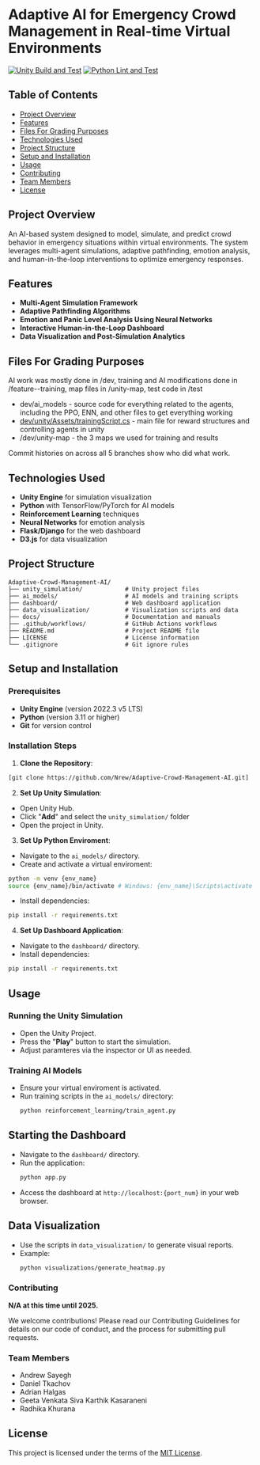 # Adaptive AI for Emergency Crowd Management in Real-time Virtual Environments

[![Unity Build and Test](https://github.com/Nrew/Adaptive-Crowd-Management-AI/actions/workflows/unity_ci.yml/badge.svg)](https://github.com/Nrew/Adaptive-Crowd-Management-AI/actions/workflows/unity_ci.yml)
[![Python Lint and Test](https://github.com/Nrew/Adaptive-Crowd-Management-AI/actions/workflows/python_ci.yml/badge.svg)](https://github.com/Nrew/Adaptive-Crowd-Management-AI/actions/workflows/python_ci.yml)

## Table of Contents

- [Project Overview](#project-overview)
- [Features](#features)
- [Files For Grading Purposes](#files-for-grading-purposes)
- [Technologies Used](#technologies-used)
- [Project Structure](#project-structure)
- [Setup and Installation](#setup-and-installation)
- [Usage](#usage)
- [Contributing](#contributing)
- [Team Members](#team-members)
- [License](#license)

## Project Overview

An AI-based system designed to model, simulate, and predict crowd behavior in emergency situations within virtual environments. The system leverages multi-agent simulations, adaptive pathfinding, emotion analysis, and human-in-the-loop interventions to optimize emergency responses.

## Features

- **Multi-Agent Simulation Framework**
- **Adaptive Pathfinding Algorithms**
- **Emotion and Panic Level Analysis Using Neural Networks**
- **Interactive Human-in-the-Loop Dashboard**
- **Data Visualization and Post-Simulation Analytics**

## Files For Grading Purposes
AI work was mostly done in /dev, training and AI modifications done in /feature--training, map files in /unity-map, test code in /test
- dev/ai_models - source code for everything related to the agents, including the PPO, ENN, and other files to get everything working
- [dev/unity/Assets/trainingScript.cs](https://github.com/Nrew/Adaptive-Crowd-Management-AI/blob/dev/unity/Assets/trainingScript.cs) - main file for reward structures and controlling agents in unity
- /dev/unity-map - the 3 maps we used for training and results

Commit histories on across all 5 branches show who did what work.



## Technologies Used

- **Unity Engine** for simulation visualization
- **Python** with TensorFlow/PyTorch for AI models
- **Reinforcement Learning** techniques
- **Neural Networks** for emotion analysis
- **Flask/Django** for the web dashboard
- **D3.js** for data visualization

## Project Structure

```plaintext
Adaptive-Crowd-Management-AI/
├── unity_simulation/            # Unity project files
├── ai_models/                   # AI models and training scripts
├── dashboard/                   # Web dashboard application
├── data_visualization/          # Visualization scripts and data
├── docs/                        # Documentation and manuals
├── .github/workflows/           # GitHub Actions workflows
├── README.md                    # Project README file
├── LICENSE                      # License information
└── .gitignore                   # Git ignore rules
```
## Setup and Installation
### **Prerequisites**
- **Unity Engine** (version 2022.3 v5 LTS)
- **Python** (version 3.11 or higher)
- **Git** for version control

### Installation Steps
1. **Clone the Repository**:
  ```bash
  [git clone https://github.com/Nrew/Adaptive-Crowd-Management-AI.git]
  ```
2. **Set Up Unity Simulation**:
  - Open Unity Hub.
  - Click "**Add**" and select the ``unity_simulation/`` folder
  - Open the project in Unity.
3. **Set Up Python Enviroment**:
  - Navigate to the ``ai_models/`` directory.
  - Create and activate a virtual enviroment:
  ```bash
  python -m venv {env_name}
  source {env_name}/bin/activate # Windows: {env_name}\Scripts\activate
  ```
  - Install dependencies:
  ```bash
  pip install -r requirements.txt
  ```
4. **Set Up Dashboard Application**:
  - Navigate to the ``dashboard/`` directory.
  - Install dependencies:
  ```bash
  pip install -r requirements.txt
  ```
## Usage
### **Running the Unity Simulation**
- Open the Unity Project.
- Press the "**Play**" button to start the simulation.
- Adjust paramteres via the inspector or UI as needed.

### **Training AI Models**
- Ensure your virtual enviroment is activated.
- Run training scripts in the ``ai_models/`` directory:
  ```bash
  python reinforcement_learning/train_agent.py
  ```
## **Starting the Dashboard**
- Navigate to the ``dashboard/`` directory.
- Run the application:
  ```bash
  python app.py
  ```
- Access the dashboard at ``http://localhost:{port_num}`` in your web browser.
## **Data Visualization**
- Use the scripts in ``data_visualization/`` to generate visual reports.
- Example:
  ```bash
  python visualizations/generate_heatmap.py
  ```
### Contributing
**N/A at this time until 2025.**

We welcome contributions! Please read our Contributing Guidelines for details on our code of conduct, and the process for submitting pull requests.

### Team Members
- Andrew Sayegh
- Daniel Tkachov
- Adrian Halgas
- Geeta Venkata Siva Karthik Kasaraneni
- Radhika Khurana

## License
This project is licensed under the terms of the [MIT License](LICENSE).
